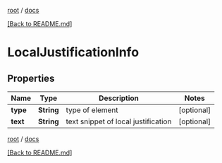 [root](./../ "root") / [docs](./ "docs")

[[Back to README.md]](./../README.md "[Back to README.md]")

# LocalJustificationInfo

## Properties

| Name | Type | Description | Notes |
|------------ | ------------- | ------------- | -------------|
|**type** | **String** | type of element |  [optional] |
|**text** | **String** | text snippet of local justification |  [optional] |

[root](./../ "root") / [docs](./ "docs")

[[Back to README.md]](./../README.md "[Back to README.md]")